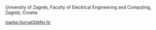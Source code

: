 University of Zagreb, Faculty of Electrical Engineering and Computing, Zagreb, Croatia

marko.horvat3@fer.hr